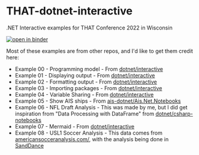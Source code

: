 # THAT-dotnet-interactive
.NET Interactive examples for THAT Conference 2022 in Wisconsin


[![open in binder](https://user-images.githubusercontent.com/876146/180632722-d9bd878f-c807-4f5d-bc4e-4208cc70676b.png)](https://mybinder.org/v2/gh/zo0o0ot/THAT-dotnet-interactive/main?urlpath=lab)


Most of these examples are from other repos, and I'd like to get them credit here:

- Example 00 - Programming model - From [dotnet/interactive](https://github.com/dotnet/interactive/blob/main/samples/notebooks/csharp/Docs/Programming-model.ipynb)
- Example 01 - Displaying output - From [dotnet/interactive](https://github.com/dotnet/interactive/blob/main/samples/notebooks/csharp/Docs/Displaying-output.ipynb)
- Example 02 - Formatting output - From [dotnet/interactive](https://github.com/dotnet/interactive/blob/main/samples/notebooks/csharp/Docs/Formatting-outputs.ipynb)
- Example 03 - Importing packages - From [dotnet/interactive](https://github.com/dotnet/interactive/blob/main/samples/notebooks/csharp/Docs/Importing-packages.ipynb)
- Example 04 - Variable Sharing - From [dotnet/interactive](https://github.com/dotnet/interactive/blob/main/samples/notebooks/polyglot/Variable%20sharing.ipynb)
- Example 05 - Show AIS ships - From [ais-dotnet/Ais.Net.Notebooks](https://github.com/ais-dotnet/Ais.Net.Notebooks)
- Example 06 - NFL Draft Analysis - This was made by me, but I did get inspiration from "Data Processing with DataFrame" from [dotnet/csharp-notebooks](https://github.com/dotnet/csharp-notebooks/blob/main/machine-learning/REF-Data%20Processing%20with%20DataFrame.ipynb)
- Example 07 - Mermaid - From [dotnet/interactive](https://github.com/dotnet/interactive/blob/main/samples/notebooks/mermaid/mermaid.ipynb)
- Example 08 - USL1 Soccer Analysis - This data comes from [americansocceranalysis.com/](https://www.americansocceranalysis.com), with the analysis being done in [SandDance](https://microsoft.github.io/SandDance/)
